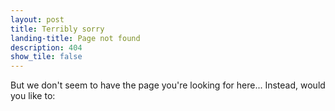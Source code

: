 ```yaml
---
layout: post
title: Terribly sorry
landing-title: Page not found
description: 404
show_tile: false
---
```


But we don't seem to have the page you're looking for here... Instead, would you like to: 
